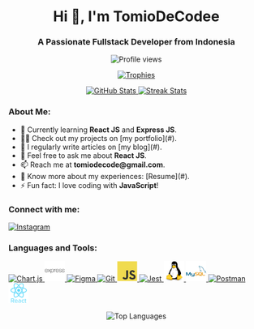 <h1 align="center">Hi 👋, I'm TomioDeCodee</h1>
<h3 align="center">A Passionate Fullstack Developer from Indonesia</h3>

<div style="gap: 20px">
<p align="center"> 
  <img src="https://komarev.com/ghpvc/?username=tomiodecode&label=Profile%20views&color=0e75b6&style=flat" alt="Profile views" />
</p>

<p align="center"> 
  <a href="https://github.com/ryo-ma/github-profile-trophy">
    <img src="https://github-profile-trophy.vercel.app/?username=tomiodecode" alt="Trophies" />
  </a> 
</p>

<div align="center">
  <a href="https://github.com/tomiodecode">
    <img src="https://github-readme-stats.vercel.app/api?username=tomiodecode&show_icons=true&locale=en" alt="GitHub Stats" />
  </a>
  <a href="https://github.com/tomiodecode">
    <img src="https://github-readme-streak-stats.herokuapp.com/?user=tomiodecode" alt="Streak Stats" />
  </a>
</div>
</div>

<h3 align="left">About Me:</h3>
<ul>
  <li>🌱 Currently learning <strong>React JS</strong> and <strong>Express JS</strong>.</li>
  <li>👨‍💻 Check out my projects on [my portfolio](#).</li>
  <li>📝 I regularly write articles on [my blog](#).</li>
  <li>💬 Feel free to ask me about <strong>React JS</strong>.</li>
  <li>📫 Reach me at <strong>tomiodecode@gmail.com</strong>.</li>
  <li>📄 Know more about my experiences: [Resume](#).</li>
  <li>⚡ Fun fact: I love coding with <strong>JavaScript</strong>!</li>
</ul>

<h3 align="left">Connect with me:</h3>
<p align="left">
  <a href="https://instagram.com/.this_niam" target="_blank">
    <img src="https://raw.githubusercontent.com/rahuldkjain/github-profile-readme-generator/master/src/images/icons/Social/instagram.svg" alt="Instagram" height="30" width="30" />
  </a>
</p>

<h3 align="left">Languages and Tools:</h3>
<p align="left">
  <a href="https://www.chartjs.org" target="_blank" rel="noreferrer">
    <img src="https://www.chartjs.org/media/logo-title.svg" alt="Chart.js" width="40" height="40"/>
  </a> 
  <a href="https://expressjs.com" target="_blank" rel="noreferrer">
    <img src="https://raw.githubusercontent.com/devicons/devicon/master/icons/express/express-original-wordmark.svg" alt="Express" width="40" height="40"/>
  </a> 
  <a href="https://www.figma.com/" target="_blank" rel="noreferrer">
    <img src="https://www.vectorlogo.zone/logos/figma/figma-icon.svg" alt="Figma" width="40" height="40"/>
  </a> 
  <a href="https://git-scm.com/" target="_blank" rel="noreferrer">
    <img src="https://www.vectorlogo.zone/logos/git-scm/git-scm-icon.svg" alt="Git" width="40" height="40"/>
  </a> 
  <a href="https://developer.mozilla.org/en-US/docs/Web/JavaScript" target="_blank" rel="noreferrer">
    <img src="https://raw.githubusercontent.com/devicons/devicon/master/icons/javascript/javascript-original.svg" alt="JavaScript" width="40" height="40"/>
  </a> 
  <a href="https://jestjs.io" target="_blank" rel="noreferrer">
    <img src="https://www.vectorlogo.zone/logos/jestjsio/jestjsio-icon.svg" alt="Jest" width="40" height="40"/>
  </a> 
  <a href="https://www.linux.org/" target="_blank" rel="noreferrer">
    <img src="https://raw.githubusercontent.com/devicons/devicon/master/icons/linux/linux-original.svg" alt="Linux" width="40" height="40"/>
  </a> 
  <a href="https://www.mysql.com/" target="_blank" rel="noreferrer">
    <img src="https://raw.githubusercontent.com/devicons/devicon/master/icons/mysql/mysql-original-wordmark.svg" alt="MySQL" width="40" height="40"/>
  </a> 
  <a href="https://postman.com" target="_blank" rel="noreferrer">
    <img src="https://www.vectorlogo.zone/logos/getpostman/getpostman-icon.svg" alt="Postman" width="40" height="40"/>
  </a> 
  <a href="https://reactjs.org/" target="_blank" rel="noreferrer">
    <img src="https://raw.githubusercontent.com/devicons/devicon/master/icons/react/react-original-wordmark.svg" alt="React" width="40" height="40"/>
  </a>
</p>

<p align="center">
  <img src="https://github-readme-stats.vercel.app/api/top-langs?username=tomiodecode&show_icons=true&locale=en&layout=compact" alt="Top Languages" />
</p>
